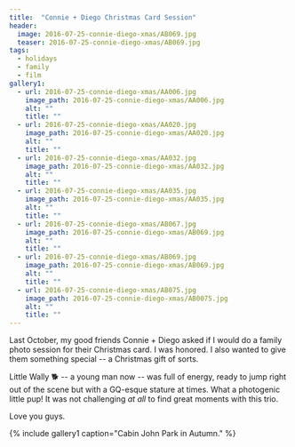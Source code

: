```yaml
---
title:  "Connie + Diego Christmas Card Session"
header:
  image: 2016-07-25-connie-diego-xmas/AB069.jpg
  teaser: 2016-07-25-connie-diego-xmas/AB069.jpg
tags: 
  - holidays
  - family
  - film
gallery1:
  - url: 2016-07-25-connie-diego-xmas/AA006.jpg
    image_path: 2016-07-25-connie-diego-xmas/AA006.jpg
    alt: ""
    title: ""
  - url: 2016-07-25-connie-diego-xmas/AA020.jpg
    image_path: 2016-07-25-connie-diego-xmas/AA020.jpg
    alt: ""
    title: ""
  - url: 2016-07-25-connie-diego-xmas/AA032.jpg
    image_path: 2016-07-25-connie-diego-xmas/AA032.jpg
    alt: ""
    title: ""
  - url: 2016-07-25-connie-diego-xmas/AA035.jpg
    image_path: 2016-07-25-connie-diego-xmas/AA035.jpg
    alt: ""
    title: ""
  - url: 2016-07-25-connie-diego-xmas/AB067.jpg
    image_path: 2016-07-25-connie-diego-xmas/AB069.jpg
    alt: ""
    title: ""
  - url: 2016-07-25-connie-diego-xmas/AB069.jpg
    image_path: 2016-07-25-connie-diego-xmas/AB069.jpg
    alt: ""
    title: ""
  - url: 2016-07-25-connie-diego-xmas/AB075.jpg
    image_path: 2016-07-25-connie-diego-xmas/AB0075.jpg
    alt: ""
    title: ""
---
```


Last October, my good friends Connie + Diego asked if I would do a family photo session for their Christmas card. I was honored. I also wanted to give them something special -- a Christmas gift of sorts.

Little Wally :dog2: -- a young man now -- was full of energy, ready to jump right out of the scene but with a GQ-esque stature at times. What a photogenic little pup! It was not challenging *at all* to find great moments with this trio.

Love you guys.

{% include gallery1 caption="Cabin John Park in Autumn." %}
